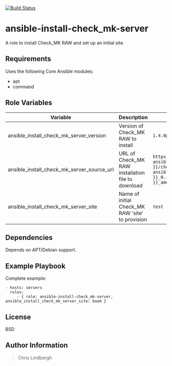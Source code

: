[![Build Status](https://travis-ci.org/kso512/ansible-install-check_mk-server.svg?branch=master)](https://travis-ci.org/kso512/ansible-install-check_mk-server)

# ansible-install-check_mk-server

A role to install Check_MK RAW and set up an initial site.

## Requirements

Uses the following Core Ansible modules:

- apt
- command

## Role Variables

| Variable | Description | Default Value |
| -------- | ----------- | ------------- |
| ansible_install_check_mk_server_version | Version of Check_MK RAW to install | `1.4.0p1` |
| ansible_install_check_mk_server_source_url | URL of Check_MK RAW installation file to download | `https://mathias-kettner.de/support/{{ ansible_install_check_mk_server_version }}/check-mk-raw-{{ ansible_install_check_mk_server_version }}_0.{{ ansible_distribution_release }}_amd64.deb` |
| ansible_install_check_mk_server_site | Name of initial Check_MK RAW 'site' to provision | `test` |

## Dependencies

Depends on APT/Debian support.

## Example Playbook

Complete example:

    - hosts: servers
      roles:
         - { role: ansible-install-check_mk-server, ansible_install_check_mk_server_site: boom }

## License

BSD

## Author Information

> Chris Lindbergh
